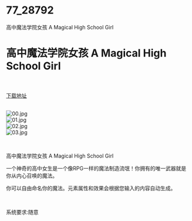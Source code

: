 # 77_28792
高中魔法学院女孩 A Magical High School Girl
# 高中魔法学院女孩 A Magical High School Girl
 <br/></br>
[下载地址](https://www.switch520.cc/article/28792 "下载地址")
<br/></br>

<p><img title="00.jpg" src="https://www.switch520.cc/muke_img/2022_03_28_bc3f47ca15370.jpg" alt="00.jpg"><br>
<img title="01.jpg" src="https://www.switch520.cc/muke_img/2022_03_28_5a474edd3dc75.jpg" alt="01.jpg"><br>
<img title="02.jpg" src="https://www.switch520.cc/muke_img/2022_03_28_939c4746b6aa7.jpg" alt="02.jpg"><br>
<img title="03.jpg" src="https://www.switch520.cc/muke_img/2022_03_28_706c0bfcfeed2.jpg" alt="03.jpg"></p>
<p>&nbsp;</p>
<p>高中魔法学院女孩 A Magical High School Girl</p>
<p>一个神奇的高中女生是一个像RPG一样的魔法制造流氓！你拥有的唯一武器就是你从内心召唤的魔法。</p>
<p>你可以自由命名你的魔法。元素属性和效果会根据您输入的内容自动生成。</p>
<p>&nbsp;</p>
<p>系统要求:随意</p>



